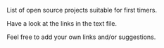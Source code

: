 List of open source projects suitable for first timers.

Have a look at the links in the text file.

Feel free to add your own links and/or suggestions.
